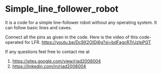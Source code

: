 # Simple_line_follower_robot
It is a code for a simple line-follower robot without any operating system. It can follow basic lines and caves. 

Connect all the pins as given in the code. Here is the video of this code-operated for LFR.
https://youtu.be/Dc9X2OIDj6g?si=bdFagcR7rUzlpPGT

If any questions feel free to contact me at 
1. https://sites.google.com/view/riad2008004
2. https://linkedin.com/in/riad2008004
   
